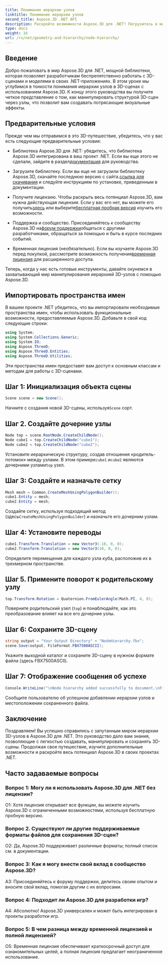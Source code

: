 ```yaml
---
title: Понимание иерархии узлов
linktitle: Понимание иерархии узлов
second_title: Aspose.3D .NET API
description: Раскройте возможности Aspose.3D для .NET! Погрузитесь в манипулирование иерархией узлов с помощью этого пошагового руководства. Создавайте потрясающие 3D-сцены без особых усилий.
type: docs
weight: 16
url: /ru/net/geometry-and-hierarchy/node-hierarchy/
---
```

## Введение

Добро пожаловать в мир Aspose.3D для .NET, мощной библиотеки, которая позволяет разработчикам беспрепятственно работать с 3D-сценами и моделями в своих .NET-приложениях. В этом уроке мы углубимся в тонкости понимания иерархии узлов в 3D-сценах с использованием Aspose.3D. К концу этого руководства вы получите четкое представление о том, как манипулировать структурой 3D-сцен через узлы, что позволит вам создавать потрясающие визуальные эффекты.

## Предварительные условия

Прежде чем мы отправимся в это 3D-путешествие, убедитесь, что у вас есть следующие предварительные условия:

-  Библиотека Aspose.3D для .NET: убедитесь, что библиотека Aspose.3D интегрирована в ваш проект .NET. Если вы еще этого не сделали, зайдите в раздел[документация](https://reference.aspose.com/3d/net/) для руководства.

-  Загрузите библиотеку. Если вы еще не загрузили библиотеку Aspose.3D, скачайте последнюю версию с сайта.[ссылка для скачивания](https://releases.aspose.com/3d/net/) и следуйте инструкциям по установке, приведенным в документации.

-  Получите лицензию. Чтобы раскрыть весь потенциал Aspose.3D, вам нужна действующая лицензия. Если у вас его нет, вы можете его получить[здесь](https://purchase.aspose.com/buy) или выберите[бесплатная пробная версия](https://releases.aspose.com/) изучить его возможности.

-  Поддержка и сообщество. Присоединяйтесь к сообществу Aspose.3D на[форум поддержки](https://forum.aspose.com/c/3d/18)общаться с другими разработчиками, обращаться за помощью и быть в курсе последних событий.

-  Временная лицензия (необязательно). Если вы изучаете Aspose.3D перед покупкой, рассмотрите возможность получения[временная лицензия](https://purchase.aspose.com/temporary-license/) для расширенного доступа.

Теперь, когда у нас есть готовые инструменты, давайте окунемся в захватывающий мир манипулирования иерархией 3D-узлов с помощью Aspose.3D.

## Импортировать пространства имен

В вашем проекте .NET убедитесь, что вы импортировали необходимые пространства имен, чтобы использовать функциональные возможности, предоставляемые Aspose.3D. Добавьте в свой код следующие строки:

```csharp
using System;
using System.Collections.Generic;
using System.IO;
using Aspose.ThreeD;
using Aspose.ThreeD.Entities;
using Aspose.ThreeD.Utilities;
```

Эти пространства имен предоставят вам доступ к основным классам и методам для работы с 3D-сценами.

## Шаг 1: Инициализация объекта сцены

```csharp
Scene scene = new Scene();
```

 Начните с создания новой 3D-сцены, используя`Scene` сорт.

## Шаг 2. Создайте дочерние узлы

```csharp
Node top = scene.RootNode.CreateChildNode();
Node cube1 = top.CreateChildNode("cube1");
Node cube2 = top.CreateChildNode("cube2");
```

 Установите иерархическую структуру, создав отношения «родитель-потомок» между узлами. В этом примере`cube1` и`cube2` являются дочерними узлами`top` узел.

## Шаг 3: Создайте и назначьте сетку

```csharp
Mesh mesh = Common.CreateMeshUsingPolygonBuilder();
cube1.Entity = mesh;
cube2.Entity = mesh;
```

 Создайте сетку, используя подходящий метод (здесь`CreateMeshUsingPolygonBuilder`) и назначьте его дочерним узлам.

## Шаг 4: Установите переводы

```csharp
cube1.Transform.Translation = new Vector3(-10, 0, 0);
cube2.Transform.Translation = new Vector3(10, 0, 0);
```

Определите перемещения для каждого узла куба, расположив их в трехмерном пространстве.

## Шаг 5. Примените поворот к родительскому узлу

```csharp
top.Transform.Rotation = Quaternion.FromEulerAngle(Math.PI, 4, 0);
```

Поверните родительский узел (`top`) и понаблюдайте, как это преобразование влияет на все его дочерние узлы.

## Шаг 6: Сохраните 3D-сцену

```csharp
string output = "Your Output Directory" + "NodeHierarchy.fbx";
scene.Save(output, FileFormat.FBX7500ASCII);
```

Укажите выходной каталог и сохраните 3D-сцену в нужном формате файла (здесь FBX7500ASCII).

## Шаг 7: Отображение сообщения об успехе

```csharp
Console.WriteLine("\nNode hierarchy added successfully to document.\nFile saved at " + output);
```

Сообщите пользователю об успешном добавлении иерархии узлов и местоположении сохраненного файла.

## Заключение

Поздравляем! Вы успешно справились с запутанным миром иерархии 3D-узлов в Aspose.3D для .NET. Это руководство дало вам знания, позволяющие с легкостью создавать, манипулировать и сохранять 3D-сцены. Продолжая свое путешествие, изучите дополнительные возможности и раскройте весь потенциал Aspose.3D в своих проектах .NET.

## Часто задаваемые вопросы

### Вопрос 1: Могу ли я использовать Aspose.3D для .NET без лицензии?

О1: Хотя лицензия открывает все функции, вы можете изучить Aspose.3D с ограниченными возможностями, используя бесплатную пробную версию.

### Вопрос 2. Существуют ли другие поддерживаемые форматы файлов для сохранения 3D-сцен?

О2: Да, Aspose.3D поддерживает различные форматы; полный список см. в документации.

### Вопрос 3: Как я могу внести свой вклад в сообщество Aspose.3D?

A3: Присоединяйтесь к форуму поддержки, делитесь своим опытом и вносите свой вклад, помогая другим с их вопросами.

### Вопрос 4: Подходит ли Aspose.3D для разработки игр?

А4: Абсолютно! Aspose.3D универсален и может быть интегрирован в проекты разработки игр.

### Вопрос 5: В чем разница между временной лицензией и полной лицензией?

О5: Временная лицензия обеспечивает краткосрочный доступ для ознакомительных целей, а полная лицензия предлагает неограниченное использование.
